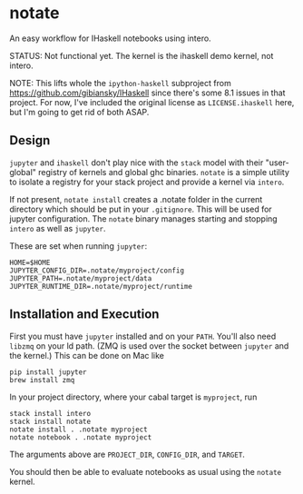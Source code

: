 notate
======

An easy workflow for IHaskell notebooks using intero.

STATUS: Not functional yet. The kernel is the ihaskell demo kernel, not intero.

NOTE: This lifts whole the `ipython-haskell` subproject from https://github.com/gibiansky/IHaskell since there's some 8.1 issues in that project. For now, I've included the original license as `LICENSE.ihaskell` here, but I'm going to get rid of both ASAP.

Design
------

`jupyter` and `ihaskell` don't play nice with the `stack` model with their "user-global" registry of kernels and global ghc binaries. `notate` is a simple utility to isolate a registry for your stack project and provide a kernel via `intero`.

If not present, `notate install` creates a .notate folder in the current directory which should be put in your `.gitignore`. This will be used for jupyter configuration. The `notate` binary manages starting and stopping `intero` as well as `jupyter`.

These are set when running `jupyter`:

    HOME=$HOME
    JUPYTER_CONFIG_DIR=.notate/myproject/config
    JUPYTER_PATH=.notate/myproject/data
    JUPYTER_RUNTIME_DIR=.notate/myproject/runtime


Installation and Execution
--------------------------

First you must have `jupyter` installed and on your `PATH`.  You'll also need `libzmq` on your ld path. (ZMQ is used over the socket between `jupyter` and the kernel.) This can be done on Mac like

    pip install jupyter
    brew install zmq

In your project directory, where your cabal target is `myproject`, run

    stack install intero
    stack install notate
    notate install . .notate myproject
    notate notebook . .notate myproject

The arguments above are `PROJECT_DIR`, `CONFIG_DIR`, and `TARGET`.

You should then be able to evaluate notebooks as usual using the `notate` kernel.

